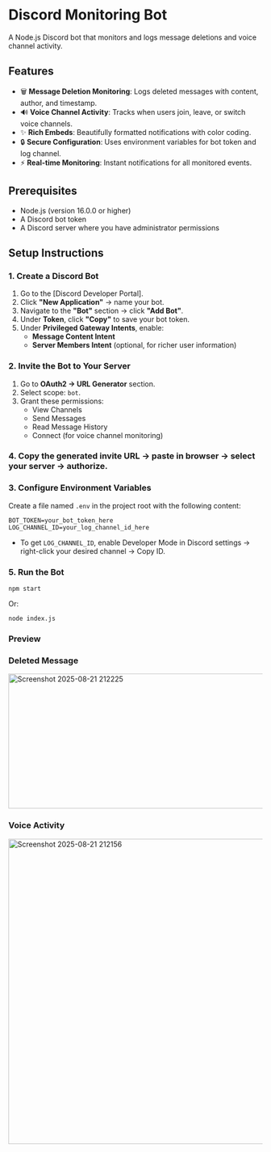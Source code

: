 # Discord Monitoring Bot

A Node.js Discord bot that monitors and logs message deletions and voice channel activity.

## Features
- 🗑️ **Message Deletion Monitoring**: Logs deleted messages with content, author, and timestamp.
- 🔊 **Voice Channel Activity**: Tracks when users join, leave, or switch voice channels.
- ✨ **Rich Embeds**: Beautifully formatted notifications with color coding.
- 🔒 **Secure Configuration**: Uses environment variables for bot token and log channel.
- ⚡ **Real-time Monitoring**: Instant notifications for all monitored events.

## Prerequisites
- Node.js (version 16.0.0 or higher)
- A Discord bot token
- A Discord server where you have administrator permissions

## Setup Instructions

### 1. Create a Discord Bot
1. Go to the [Discord Developer Portal].  
2. Click **"New Application"** → name your bot.  
3. Navigate to the **"Bot"** section → click **"Add Bot"**.  
4. Under **Token**, click **"Copy"** to save your bot token.  
5. Under **Privileged Gateway Intents**, enable:
   - **Message Content Intent**
   - **Server Members Intent** (optional, for richer user information)

### 2. Invite the Bot to Your Server
1. Go to **OAuth2 → URL Generator** section.  
2. Select scope: `bot`.  
3. Grant these permissions:
   - View Channels
   - Send Messages
   - Read Message History
   - Connect (for voice channel monitoring)  
### 4. Copy the generated invite URL → paste in browser → select your server → authorize.

### 3. Configure Environment Variables
Create a file named `.env` in the project root with the following content:
```env
BOT_TOKEN=your_bot_token_here
LOG_CHANNEL_ID=your_log_channel_id_here
```

- To get `LOG_CHANNEL_ID`, enable Developer Mode in Discord settings → right-click your desired channel → Copy ID.

### 5. Run the Bot
```
npm start
```

Or:
```
node index.js
```

### Preview

### Deleted Message
<img width="760" height="267" alt="Screenshot 2025-08-21 212225" src="https://github.com/user-attachments/assets/efc70f42-f587-4e13-9218-982cc3cbd25f" />

### Voice Activity
<img width="650" height="604" alt="Screenshot 2025-08-21 212156" src="https://github.com/user-attachments/assets/66768419-7c25-40fe-8277-0b7ca0b32d9a" />



